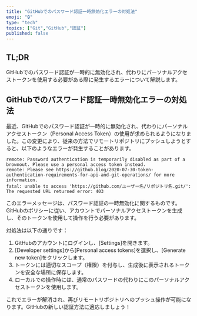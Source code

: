 ```yaml
---
title: "GitHubでのパスワード認証一時無効化エラーの対処法"
emoji: "🔒"
type: "tech"
topics: ["Git","GitHub","認証"]
published: false
---
```


## TL;DR
GitHubでのパスワード認証が一時的に無効化され、代わりにパーソナルアクセストークンを使用する必要がある際に発生するエラーについて解説します。

## GitHubでのパスワード認証一時無効化エラーの対処法

最近、GitHubでのパスワード認証が一時的に無効化され、代わりにパーソナルアクセストークン（Personal Access Token）の使用が求められるようになりました。この変更により、従来の方法でリモートリポジトリにプッシュしようとすると、以下のようなエラーが発生することがあります。

```
remote: Password authentication is temporarily disabled as part of a brownout. Please use a personal access token instead.
remote: Please see https://github.blog/2020-07-30-token-authentication-requirements-for-api-and-git-operations/ for more information.
fatal: unable to access 'https://github.com/ユーザー名/リポジトリ名.git/': The requested URL returned error: 403
```

このエラーメッセージは、パスワード認証の一時無効化に関するものです。GitHubのポリシーに従い、アカウントでパーソナルアクセストークンを生成し、そのトークンを使用して操作を行う必要があります。

対処法は以下の通りです：

1. GitHubのアカウントにログインし、[Settings]を開きます。
2. [Developer settings]から[Personal access tokens]を選択し、[Generate new token]をクリックします。
3. トークンには適切なスコープ（権限）を付与し、生成後に表示されるトークンを安全な場所に保存します。
4. ローカルでの操作時には、通常のパスワードの代わりにこのパーソナルアクセストークンを使用します。

これでエラーが解消され、再びリモートリポジトリへのプッシュ操作が可能になります。GitHubの新しい認証方法に適応しましょう！